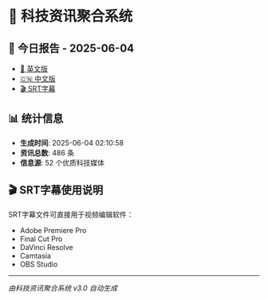 # 📰 科技资讯聚合系统

## 🔗 今日报告 - 2025-06-04

- [📄 英文版](output/tech_news_english_2025-06-04.md)
- [🇨🇳 中文版](output/tech_news_chinese_2025-06-04.md)
- [🎬 SRT字幕](output/tech_news_subtitles_2025-06-04.srt)

## 📊 统计信息

- **生成时间**: 2025-06-04 02:10:58
- **资讯总数**: 486 条
- **信息源**: 52 个优质科技媒体

## 🎬 SRT字幕使用说明

SRT字幕文件可直接用于视频编辑软件：
- Adobe Premiere Pro
- Final Cut Pro
- DaVinci Resolve
- Camtasia
- OBS Studio

---
*由科技资讯聚合系统 v3.0 自动生成*
